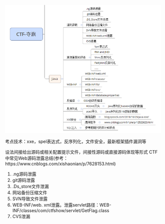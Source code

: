 ![](.topwrite/assets/image_1728464617747.png)


考点技术：xxe，spel表达式，反序列化，文件安全，最新框架插件漏洞等

设法间接给出源码或相关配置提示文件，间接性源码或直接源码体现等形式
CTF中常见Web源码泄露总结(参考：https\://www\.cnblogs.com/xishaonian/p/7628153.html)
1. .ng源码泄露
2. git源码泄露
3. .Ds_store文件泄漏
4. 网站备份压缩文件
5. SVN导致文件泄露
6. WEB-INF/web. xml泄露。泄露servlet路径：WEB-INF/classes/com/ctfshow/servlet/GetFlag.class
7. CVS泄漏

